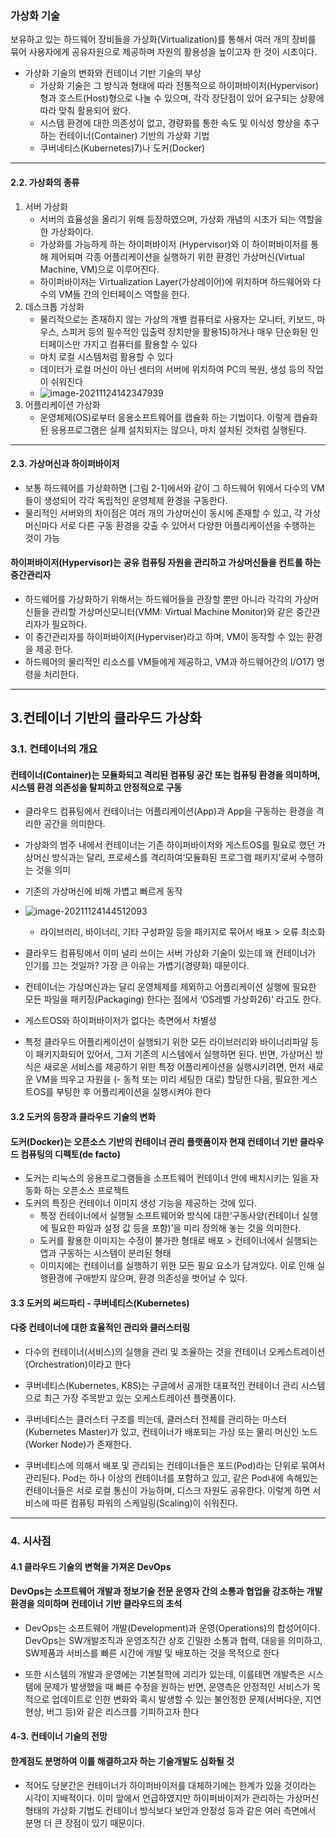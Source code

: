 ### 가상화 기술

보유하고 있는 하드웨어 장비들을 가상화(Virtualization)를 통해서 여러 개의 장비를 묶어 사용자에게 공유자원으로 제공하며 자원의 활용성을 높이고자 한 것이 시초이다. 

- 가상화 기술의 변화와 컨테이너 기반 기술의 부상
  - 가상화 기술은 그 방식과 형태에 따라 전통적으로 하이퍼바이저(Hypervisor) 형과 호스트(Host)형으로 나눌 수 있으며, 각각 장단점이 있어 요구되는 상황에 따라 맞춰 활용되어 왔다.
  -  시스템 환경에 대한 의존성이 없고, 경량화를 통한 속도 및 이식성 향상을 추구하는 컨테이너(Container) 기반의 가상화 기법
    - 쿠버네티스(Kubernetes)7)나 도커(Docker)

---



#### 2.2. 가상화의 종류

1. 서버 가상화
   -  서버의 효율성을 올리기 위해 등장하였으며, 가상화 개념의 시초가 되는 역할을 한 가상화이다. 
   - 가상화를 가능하게 하는 하이퍼바이저 (Hypervisor)와 이 하이퍼바이저를 통해 제어되며 각종 어플리케이션을 실행하기 위한 환경인 가상머신(Virtual Machine, VM)으로 이루어진다.
   - 하이퍼바이저는 Virtualization Layer(가상레이어)에 위치하며 하드웨어와 다수의 VM들 간의 인터페이스 역할을 한다.
2. 데스크톱 가상화
   - 물리적으로는 존재하지 않는 가상의 개별 컴퓨터로 사용자는 모니터, 키보드, 마우스, 스피커 등의 필수적인 입출력 장치만을 활용15)하거나 매우 단순화된 인터페이스만 가지고 컴퓨터를 활용할 수 있다
   - 마치 로컬 시스템처럼 활용할 수 있다
   - 데이터가 로컬 머신이 아닌 센터의 서버에 위치하여 PC의 복원, 생성 등의 작업이 쉬워진다
   - ![image-20211124142347939](C:\Users\4545a\AppData\Roaming\Typora\typora-user-images\image-20211124142347939.png)
3. 어플리케이션 가상화
   - 운영체제(OS)로부터 응용소프트웨어를 캡슐화 하는 기법이다. 이렇게 캡슐화 된 응용프로그램은 실제 설치되지는 않으나, 마치 설치된 것처럼 실행된다.

---

#### 2.3. 가상머신과 하이퍼바이저

- 보통 하드웨어를 가상화하면 [그림 2-1]에서와 같이 그 하드웨어 위에서 다수의 VM들이 생성되어 각각 독립적인 운영체제 환경을 구동한다.
- 물리적인 서버와의 차이점은 여러 개의 가상머신이 동시에 존재할 수 있고, 각 가상머신마다 서로 다른 구동 환경을 갖출 수 있어서 다양한 어플리케이션을 수행하는 것이 가능

#### 하이퍼바이저(Hypervisor)는 공유 컴퓨팅 자원을 관리하고 가상머신들을 컨트롤 하는 중간관리자

- 하드웨어를 가상화하기 위해서는 하드웨어들을 관장할 뿐만 아니라 각각의 가상머신들을 관리할 가상머신모니터(VMM: Virtual Machine Monitor)와 같은 중간관리자가 필요하다.
-  이 중간관리자를 하이퍼바이저(Hyperviser)라고 하며, VM이 동작할 수 있는 환경을 제공 한다. 
  -  하드웨어의 물리적인 리소스를 VM들에게 제공하고, VM과 하드웨어간의 I/O17) 명령을 처리한다.

---

## 3.컨테이너 기반의 클라우드 가상화

### 3.1. 컨테이너의 개요

#### 컨테이너(Container)는 모듈화되고 격리된 컴퓨팅 공간 또는 컴퓨팅 환경을 의미하며, 시스템 환경 의존성을 탈피하고 안정적으로 구동

- 클라우드 컴퓨팅에서 컨테이너는 어플리케이션(App)과 App을 구동하는 환경을 격리한 공간을 의미한다.
- 가상화의 범주 내에서 컨테이너는 기존 하이퍼바이저와 게스트OS를 필요로 했던 가상머신 방식과는 달리, 프로세스를 격리하여‘모듈화된 프로그램 패키지’로써 수행하는 것을 의미

-  기존의 가상머신에 비해 가볍고 빠르게 동작

- ![image-20211124144512093](C:\Users\4545a\AppData\Roaming\Typora\typora-user-images\image-20211124144512093.png)
  - 라이브러리, 바이너리, 기타 구성파일 등을 패키지로 묶어서 배포 > 오류 최소화



-  클라우드 컴퓨팅에서 이미 널리 쓰이는 서버 가상화 기술이 있는데 왜 컨테이너가 인기를 끄는 것일까? 가장 큰 이유는 가볍기(경량화) 때문이다.
  - 컨테이너는 가상머신과는 달리 운영체제를 제외하고 어플리케이션 실행에 필요한 모든 파일을 패키징(Packaging) 한다는 점에서 ‘OS레벨 가상화26)’ 라고도 한다.
  - 게스트OS와 하이퍼바이저가 없다는 측면에서 차별성
  - 특정 클라우드 어플리케이션이 실행되기 위한 모든 라이브러리와 바이너리파일 등이 패키지화되어 있어서, 그저 기존의 시스템에서 실행하면 된다. 반면, 가상머신 방식은 새로운 서비스를 제공하기 위한 특정 어플리케이션을 실행시키려면, 먼저 새로운 VM을 띄우고 자원을 (- 동적 또는 미리 세팅한 대로) 할당한 다음, 필요한 게스트OS를 부팅한 후 어플리케이션을 실행시켜야 한다

#### 3.2 도커의 등장과 클라우드 기술의 변화

#### 도커(Docker)는 오픈소스 기반의 컨테이너 관리 플랫폼이자 현재 컨테이너 기반 클라우드 컴퓨팅의 디펙토(de facto)

- 도커는 리눅스의 응용프로그램들을 소프트웨어 컨테이너 안에 배치시키는 일을 자동화 하는 오픈소스 프로젝트
- 도커의 특징은 컨테이너 이미지 생성 기능을 제공하는 것에 있다.
  -  특정 컨테이너에서 실행될 소프트웨어와 방식에 대한‘구동사양(컨테이너 실행에 필요한 파일과 설정 값 등을 포함)’을 미리 정의해 놓는 것을 의미한다.
  - 도커를 활용한 이미지는 수정이 불가한 형태로 배포 >  컨테이너에서 실행되는 앱과 구동하는 시스템이 분리된 형태
  - 이미지에는 컨테이너를 실행하기 위한 모든 필요 요소가 담겨있다. 이로 인해 실행환경에 구애받지 않으며, 환경 의존성을 벗어날 수 있다.

#### 3.3 도커의 써드파티 - 쿠버네티스(Kubernetes)

#### 다중 컨테이너에 대한 효율적인 관리와 클러스터링

- 다수의 컨테이너(서비스)의 실행을 관리 및 조율하는 것을 컨테이너 오케스트레이션(Orchestration)이라고 한다
- 쿠버네티스(Kubernetes, K8S)는 구글에서 공개한 대표적인 컨테이너 관리 시스템으로 최근 가장 주목받고 있는 오케스트레이션 플랫폼이다. 
- 쿠버네티스는 클러스터 구조를 띄는데, 클러스터 전체를 관리하는 마스터(Kubernetes Master)가 있고, 컨테이너가 배포되는 가상 또는 물리 머신인 노드(Worker Node)가 존재한다.

- 쿠버네티스에 의해서 배포 및 관리되는 컨테이너들은 포드(Pod)라는 단위로 묶여서 관리된다. Pod는 하나 이상의 컨테이너를 포함하고 있고, 같은 Pod내에 속해있는 컨테이너들은 서로 로컬 통신이 가능하며, 디스크 자원도 공유한다. 이렇게 하면 서비스에 따른 컴퓨팅 파워의 스케일링(Scaling)이 쉬워진다.

---

### 4. 시사점

#### 4.1 클라우드 기술의 변혁을 가져온 DevOps

#### DevOps는 소프트웨어 개발과 정보기술 전문 운영자 간의 소통과 협업을 강조하는 개발 환경을 의미하며 컨테이너 기반 클라우드의 초석

- DevOps는 소프트웨어 개발(Development)과 운영(Operations)의 합성어이다. DevOps는 SW개발조직과 운영조직간 상호 긴밀한 소통과 협력, 대응을 의미하고, SW제품과 서비스를 빠른 시간에 개발 및 배포하는 것을 목적으로 한다

- 또한 시스템의 개발과 운영에는 기본철학에 괴리가 있는데, 이를테면 개발측은 시스템에 문제가 발생했을 때 빠른 수정을 원하는 반면, 운영측은 안정적인 서비스가 목적으로 업데이트로 인한 변화와 혹시 발생할 수 있는 불안정한 문제(서버다운, 지연현상, 버그 등)와 같은 리스크를 기피하고자 한다



#### 4-3. 컨테이너 기술의 전망

#### 한계점도 분명하여 이를 해결하고자 하는 기술개발도 심화될 것

-  적어도 당분간은 컨테이너가 하이퍼바이저를 대체하기에는 한계가 있을 것이라는 시각이 지배적이다. 이미 앞에서 언급하였지만 하이퍼바이저가 관리하는 가상머신 형태의 가상화 기법도 컨테이너 방식보다 보안과 안정성 등과 같은 여러 측면에서 분명 더 큰 장점이 있기 때문이다. 